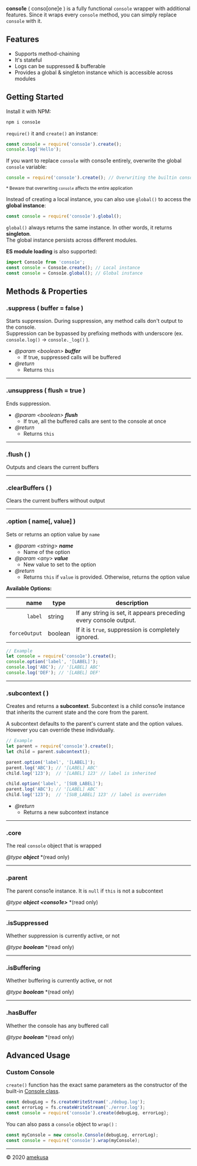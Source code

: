 **conso1e** ( conso[one]e ) is a fully functional `console` wrapper with additional features. Since it wraps every `console` method, you can simply replace `console` with it.

## Features

- Supports method-chaining
- It's stateful
- Logs can be suppressed & bufferable
- Provides a global & singleton instance which is accessible across modules

## Getting Started

Install it with NPM:

```sh
npm i conso1e
```

`require()` it and `create()` an instance:

```js
const console = require('conso1e').create();
console.log('Hello');
```

If you want to replace `console` with conso1e entirely, overwrite the global `console` variable:

```js
console = require('conso1e').create(); // Overwriting the builtin console object
```

<small>* Beware that overwriting `console` affects the entire application</small>

Instead of creating a local instance, you can also use `global()` to access the **global instance**:

```js
const console = require('conso1e').global();
```

`global()` always returns the same instance. In other words, it returns **singleton**.  
The global instance persists across different modules.

**ES module loading** is also supported:

```js
import Conso1e from 'conso1e';
const console = Conso1e.create(); // Local instance
const console = Conso1e.global(); // Global instance
```

## Methods & Properties

### .suppress ( buffer = false )

Starts suppression. During suppression, any method calls don't output to the console.  
Suppression can be bypassed by prefixing methods with underscore (ex. `console.log()` → `console._log()` ).

- *@param \<boolean>* ***buffer***
	- If true, suppressed calls will be buffered
- *@return*
	- Returns `this`

---

### .unsuppress ( flush = true )

Ends suppression.

- *@param \<boolean>* ***flush***
	- If true, all the buffered calls are sent to the console at once
- *@return*
	- Returns `this`

---

### .flush ( )

Outputs and clears the current buffers

---

### .clearBuffers ( )

Clears the current buffers without output

---

### .option ( name[, value] )

Sets or returns an option value by `name`

- *@param \<string>* ***name***
	- Name of the option  
- *@param \<any>* ***value***
	- New value to set to the option
- *@return*
	- Returns `this` if `value` is provided. Otherwise, returns the option value

**Available Options:**

|          name | type    | description                                                  |
| ------------: | ------- | ------------------------------------------------------------ |
|       `label` | string  | If any string is set, it appears preceding every console output. |
| `forceOutput` | boolean | If it is `true`, suppression is completely ignored.          |

```js
// Example
let console = require('conso1e').create();
console.option('label', '[LABEL]');
console.log('ABC'); // '[LABEL] ABC'
console.log('DEF'); // '[LABEL] DEF'
```


---

### .subcontext ( )

Creates and returns a **subcontext**. Subcontext is a child conso1e instance that inherits the current state and the core from the parent.

A subcontext defaults to the parent's current state and the option values. However you can override these individually.

```js
// Example
let parent = require('conso1e').create();
let child = parent.subcontext();

parent.option('label', '[LABEL]');
parent.log('ABC'); // '[LABEL] ABC'
child.log('123');  // '[LABEL] 123' // label is inherited

child.option('label', '[SUB_LABEL]');
parent.log('ABC'); // '[LABEL] ABC'
child.log('123');  // '[SUB_LABEL] 123' // label is overriden
```

- *@return*
	- Returns a new subcontext instance

---

### .core

The real `console` object that is wrapped

*@type* ***object*** *(read only)

---

### .parent

The parent conso1e instance. It is `null` if `this` is not a subcontext

*@type* ***object \<conso1e>*** *(read only)

---

### .isSuppressed

Whether suppression is currently active, or not

*@type* ***boolean*** *(read only)

---

### .isBuffering

Whether buffering is currently active, or not

*@type* ***boolean*** *(read only)

---

### .hasBuffer

Whether the console has any buffered call

*@type* ***boolean*** *(read only)

## Advanced Usage

### Custom Console

`create()` function has the exact same parameters as the constructor of the built-in [Console class](https://nodejs.org/api/console.html#console_class_console).

```js
const debugLog = fs.createWriteStream('./debug.log');
const errorLog = fs.createWriteStream('./error.log');
const console = require('conso1e').create(debugLog, errorLog);
```

You can also pass a `console` object to `wrap()` :

```js
const myConsole = new console.Console(debugLog, errorLog);
const console = require('conso1e').wrap(myConsole);
```

---

&copy; 2020 [amekusa](https://amekusa.com)
